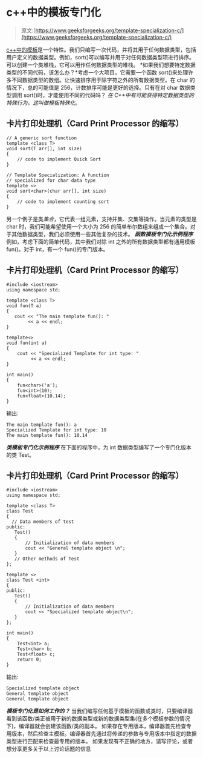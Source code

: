 # c++中的模板专门化

> 原文:[https://www.geeksforgeeks.org/template-specialization-c/](https://www.geeksforgeeks.org/template-specialization-c/)

[c++中的模板](https://www.geeksforgeeks.org/templates-cpp/)是一个特性。我们只编写一次代码，并将其用于任何数据类型，包括用户定义的数据类型。例如，sort()可以编写并用于对任何数据类型项进行排序。可以创建一个类堆栈，它可以用作任何数据类型的堆栈。
*如果我们想要特定数据类型的不同代码，该怎么办？*考虑一个大项目，它需要一个函数 sort()来处理许多不同数据类型的数组。让快速排序用于除字符之外的所有数据类型。在 char 的情况下，总的可能值是 256，计数排序可能是更好的选择。只有在对 char 数据类型调用 sort()时，才能使用不同的代码吗？
*在 C++中有可能获得特定数据类型的特殊行为。这叫做模板特殊化*。

## 卡片打印处理机（Card Print Processor 的缩写）

```
// A generic sort function
template <class T>
void sort(T arr[], int size)
{
    // code to implement Quick Sort
}

// Template Specialization: A function
// specialized for char data type
template <>
void sort<char>(char arr[], int size)
{
    // code to implement counting sort
}
```

另一个例子是类*集合*，它代表一组元素，支持并集、交集等操作。当元素的类型是 char 时，我们可能希望使用一个大小为 256 的简单布尔数组来组成一个集合。对于其他数据类型，我们必须使用一些其他复杂的技术。
***函数模板专门化示例程序***
例如，考虑下面的简单代码，其中我们对除 int 之外的所有数据类型都有通用模板 fun()。对于 int，有一个 fun()的专门版本。

## 卡片打印处理机（Card Print Processor 的缩写）

```
#include <iostream>
using namespace std;

template <class T>
void fun(T a)
{
   cout << "The main template fun(): "
        << a << endl;
}

template<>
void fun(int a)
{
    cout << "Specialized Template for int type: "
         << a << endl;
}

int main()
{
    fun<char>('a');
    fun<int>(10);
    fun<float>(10.14);
}
```

输出:

```
The main template fun(): a
Specialized Template for int type: 10
The main template fun(): 10.14
```

***类模板专门化示例程序***
在下面的程序中，为 int 数据类型编写了一个专门化版本的类 Test。

## 卡片打印处理机（Card Print Processor 的缩写）

```
#include <iostream>
using namespace std;

template <class T>
class Test
{
  // Data members of test
public:
   Test()
   {
       // Initialization of data members
       cout << "General template object \n";
   }
   // Other methods of Test
};

template <>
class Test <int>
{
public:
   Test()
   {
       // Initialization of data members
       cout << "Specialized template object\n";
   }
};

int main()
{
    Test<int> a;
    Test<char> b;
    Test<float> c;
    return 0;
}
```

输出:

```
Specialized template object
General template object
General template object
```

***模板专门化是如何工作的？***
当我们编写任何基于模板的函数或类时，只要编译器看到该函数/类正被用于新的数据类型或新的数据类型集(在多个模板参数的情况下)，编译器就会创建该函数/类的副本。
如果存在专用版本，编译器首先检查专用版本，然后检查主模板。编译器首先通过将传递的参数与专用版本中指定的数据类型进行匹配来检查最专用的版本。
如果发现有不正确的地方，请写评论，或者想分享更多关于以上讨论话题的信息